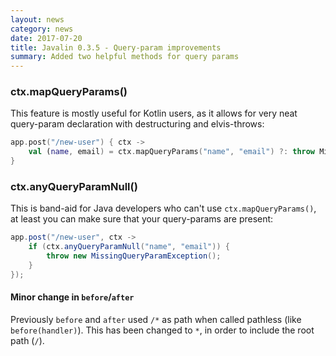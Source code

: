 ```yaml
---
layout: news
category: news
date: 2017-07-20
title: Javalin 0.3.5 - Query-param improvements
summary: Added two helpful methods for query params
---
```


### ctx.mapQueryParams()
This feature is mostly useful for Kotlin users,
as it allows for very neat query-param declaration with destructuring and elvis-throws:

```kotlin
app.post("/new-user") { ctx ->
    val (name, email) = ctx.mapQueryParams("name", "email") ?: throw MissingQueryParamException()
}
```

### ctx.anyQueryParamNull()
This is band-aid for Java developers who can't use `ctx.mapQueryParams()`,
at least you can make sure that your query-params are present:
```java
app.post("/new-user", ctx ->
    if (ctx.anyQueryParamNull("name", "email")) {
        throw new MissingQueryParamException();
    }
});
```

#### Minor change in `before`/`after`
Previously `before` and `after` used `/*` as path when called pathless (like `before(handler)`).
This has been changed to `*`, in order to include the root path (`/`).
